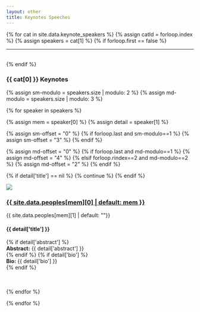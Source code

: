 ```yaml
---
layout: other
title: Keynotes Speeches
---
```


{% for cat in site.data.keynote_speakers %}
{% assign catId = forloop.index %}
{% assign speakers = cat[1] %}
{% if forloop.first == false %} 
<br>
<hr>
<br>
{% endif %}
<h3 class="nt-panel-title">{{ cat[0] }} Keynotes </h3>

<div class="row oc_cntr">
<div class="col-12">
{% assign sm-modulo = speakers.size | modulo: 2 %}
{% assign md-modulo = speakers.size | modulo: 3 %}

{% for speaker in speakers %}

{% assign mem = speaker[0] %}
{% assign detail = speaker[1] %}

{% assign sm-offset = "0" %}
{% if forloop.last and sm-modulo==1 %}
{% assign sm-offset = "3" %}
{% endif %}

{% assign md-offset = "0" %}
{% if forloop.last and md-modulo==1 %}
{% assign md-offset = "4" %}
{% elsif forloop.rindex==2 and md-modulo==2 %}
{% assign md-offset = "2" %}
{% endif %}

{% if detail['title'] == nil %}
{% continue %}
{% endif %}

<a id="keynote_{{ forloop.index }}_{{ catId }}"></a>
<div class="row">
    <div class="col-3 col-12-medium">
        <div class="row text-center">
            <div class="col-12">
                <img class="img-fuild" style="max-width: 120px; max-height: auto;" src="{{ site.baseurl }}/images/peoples/{{ site.data.peoples[mem][3] | default: "avtar.png" }}?{{ site.time | date: "%s" }}">
            </div>
            <div class="col-12">
                <div class="nt-feature-pad">
                    <h3><a href="{{ site.data.peoples[mem][2] | default: "#" }}" target="_blank">{{ site.data.peoples[mem][0] | default: mem }}</a></h3>
                    <p>{{ site.data.peoples[mem][1] | default: ""}}</p>
                </div>
            </div>
        </div>
    </div>
    <div class="col-9 col-12-medium">
        <h4>{{ detail['title'] }}</h4>
        {% if detail['abstract'] %}
        <div class="text-justify"><b>Abstract:</b> {{ detail['abstract'] }}</div>
        {% endif %}
        {% if detail['bio'] %}
        <div class="text-justify"><b>Bio:</b> {{ detail['bio'] }}</div>
        {% endif %}
    </div>
</div>
<br>
<br>


{% endfor %}
</div>
</div>

{% endfor %}

